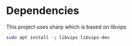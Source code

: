# Dependencies

This project uses sharp which is based on libvips

```bash
sudo apt install -y libvips libvips-dev
```
